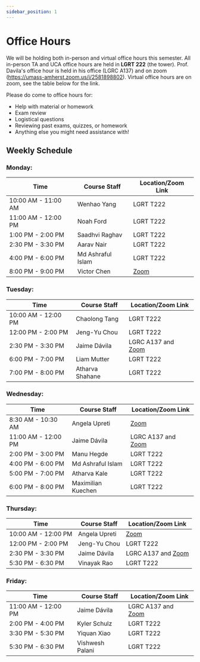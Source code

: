 ```yaml
---
sidebar_position: 1
---
```


# Office Hours

We will be holding both in-person and virtual office hours this semester. All in-person TA and UCA office hours are held in **LGRT 222** (the tower). Prof. Davila's office hour is held in his office (LGRC A137) and on zoom (https://umass-amherst.zoom.us/j/2581898802). Virtual office hours are on zoom, see the table below for the link.

Please do come to office hours for:

-   Help with material or homework
-   Exam review
-   Logistical questions
-   Reviewing past exams, quizzes, or homework
-   Anything else you might need assistance with!

## Weekly Schedule

### Monday:

| Time                | Course Staff       | Location/Zoom Link                                                                       |
| ------------------- | ------------------ | ---------------------------------------------------------------------------------------- |
| 10:00 AM - 11:00 AM | Wenhao Yang        | LGRT T222                                                                                |
| 11:00 AM - 12:00 PM | Noah Ford          | LGRT T222                                                                                |
| 1:00 PM - 2:00 PM   | Saadhvi Raghav     | LGRT T222                                                                                |
| 2:30 PM - 3:30 PM   | Aarav Nair         | LGRT T222                                                                                |
| 4:00 PM - 6:00 PM   | Md Ashraful Islam  | LGRT T222                                                                                |
| 8:00 PM - 9:00 PM   | Victor Chen        | [Zoom](https://umass-amherst.zoom.us/j/97949983018?pwd=djhudWpDTnl4cElYSjFIY2xxWXRFZz09) |
### Tuesday:

| Time                | Course Staff       | Location/Zoom Link                                                                       |
| ------------------- | ------------------ | ---------------------------------------------------------------------------------------- |
| 10:00 AM - 12:00 PM | Chaolong Tang      | LGRT T222                                                                                |
| 12:00 PM - 2:00 PM  | Jeng-Yu Chou       | LGRT T222                                                                                |
| 2:30 PM - 3:30 PM   | Jaime Dávila       | LGRC A137 and [Zoom](https://umass-amherst.zoom.us/j/2581898802)                         |
| 6:00 PM - 7:00 PM   | Liam Mutter        | LGRT T222                                                                                |
| 7:00 PM - 8:00 PM   | Atharva Shahane    | LGRT T222                                                                                |
### Wednesday:

| Time                | Course Staff       | Location/Zoom Link                                                                       |
| ------------------- | ------------------ | ---------------------------------------------------------------------------------------- |
| 8:30 AM - 10:30 AM  | Angela Upreti      | [Zoom](https://umass-amherst.zoom.us/j/97949983018?pwd=djhudWpDTnl4cElYSjFIY2xxWXRFZz09) |
| 11:00 AM - 12:00 PM | Jaime Dávila       | LGRC A137 and [Zoom](https://umass-amherst.zoom.us/j/2581898802)                         |
| 2:00 PM - 3:00 PM   | Manu Hegde         | LGRT T222                                                                                |
| 4:00 PM - 6:00 PM   | Md Ashraful Islam  | LGRT T222                                                                                |
| 5:00 PM - 7:00 PM   | Atharva Kale       | LGRT T222                                                                                |
| 6:00 PM - 8:00 PM   | Maximilian Kuechen | LGRT T222                                                                                |
### Thursday:

| Time                | Course Staff       | Location/Zoom Link                                                                       |
| ------------------- | ------------------ | ---------------------------------------------------------------------------------------- |
| 10:00 AM - 12:00 PM | Angela Upreti      | [Zoom](https://umass-amherst.zoom.us/j/97949983018?pwd=djhudWpDTnl4cElYSjFIY2xxWXRFZz09) |
| 12:00 PM - 2:00 PM  | Jeng-Yu Chou       | LGRT T222                                                                                |
| 2:30 PM - 3:30 PM   | Jaime Dávila       | LGRC A137 and [Zoom](https://umass-amherst.zoom.us/j/2581898802)                         |
| 5:30 PM - 6:30 PM   | Vinayak Rao        | LGRT T222                                                                                |
### Friday:

| Time                | Course Staff       | Location/Zoom Link                                                                       |
| ------------------- | ------------------ | ---------------------------------------------------------------------------------------- |
| 11:00 AM - 12:00 PM | Jaime Dávila       | LGRC A137 and [Zoom](https://umass-amherst.zoom.us/j/2581898802)                         |
| 2:00 PM - 4:00 PM   | Kyler Schulz       | LGRT T222                                                                                |
| 3:30 PM - 5:30 PM   | Yiquan Xiao        | LGRT T222                                                                                |
| 5:30 PM - 6:30 PM   | Vishwesh Palani    | LGRT T222                                                                                |
